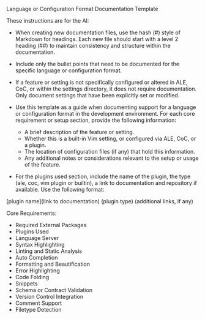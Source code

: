Language or Configuration Format Documentation Template

These instructions are for the AI:

* When creating new documentation files, use the hash (#) style of Markdown
    for headings. Each new file should start with a level 2 heading (##) to
    maintain consistency and structure within the documentation.

* Include only the bullet points that need to be documented for the specific
    language or configuration format.

* If a feature or setting is not specifically configured or altered in ALE,
    CoC, or within the settings directory, it does not require documentation.
    Only document settings that have been explicitly set or modified.

* Use this template as a guide when documenting support for a language or
    configuration format in the development environment. For each core
    requirement or setup section, provide the following information:

  * A brief description of the feature or setting.
  * Whether this is a built-in Vim setting, or configured via ALE, CoC, or a plugin.
  * The location of configuration files (if any) that hold this information.
  * Any additional notes or considerations relevant to the setup or usage of the feature.

* For the plugins used section, include the name of the plugin, the type (ale,
    coc, vim plugin or builtin), a link to documentation and repository if
    available. Use the following format:

[plugin name](link to documentation) (plugin type) (additional links, if any)

Core Requirements:

* Required External Packages
* Plugins Used
* Language Server
* Syntax Highlighting
* Linting and Static Analysis
* Auto Completion
* Formatting and Beautification
* Error Highlighting
* Code Folding
* Snippets
* Schema or Contract Validation
* Version Control Integration
* Comment Support
* Filetype Detection
